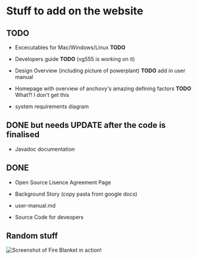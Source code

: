 # Stuff to add on the website

## TODO

* Excecutables for Mac/Windows/Linux **TODO**

* Developers guide **TODO** (vg555 is working on it)

* Design Overview (including picture of powerplant) **TODO** add in user manual

* Homepage with overview of anchovy's amazing defining factors **TODO** What?! I don't get this

* system requirements diagram


## DONE but needs UPDATE after the code is finalised

* Javadoc documentation


## DONE

* Open Source Lisence Agreement Page

* Background Story (copy pasta from google docs)

* user-manual.md

* Source Code for deveopers

## Random stuff

![Screenshot of Fire Blanket in action!](http://i.imgur.com/IwfAWH5.png)
